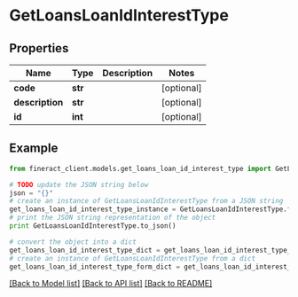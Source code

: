 # GetLoansLoanIdInterestType


## Properties

Name | Type | Description | Notes
------------ | ------------- | ------------- | -------------
**code** | **str** |  | [optional] 
**description** | **str** |  | [optional] 
**id** | **int** |  | [optional] 

## Example

```python
from fineract_client.models.get_loans_loan_id_interest_type import GetLoansLoanIdInterestType

# TODO update the JSON string below
json = "{}"
# create an instance of GetLoansLoanIdInterestType from a JSON string
get_loans_loan_id_interest_type_instance = GetLoansLoanIdInterestType.from_json(json)
# print the JSON string representation of the object
print GetLoansLoanIdInterestType.to_json()

# convert the object into a dict
get_loans_loan_id_interest_type_dict = get_loans_loan_id_interest_type_instance.to_dict()
# create an instance of GetLoansLoanIdInterestType from a dict
get_loans_loan_id_interest_type_form_dict = get_loans_loan_id_interest_type.from_dict(get_loans_loan_id_interest_type_dict)
```
[[Back to Model list]](../README.md#documentation-for-models) [[Back to API list]](../README.md#documentation-for-api-endpoints) [[Back to README]](../README.md)


